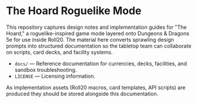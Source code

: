 # The Hoard Roguelike Mode

This repository captures design notes and implementation guides for "The Hoard," a roguelike-inspired game mode layered onto Dungeons & Dragons 5e for use inside Roll20. The material here converts sprawling design prompts into structured documentation so the tabletop team can collaborate on scripts, card decks, and facility systems.

* `docs/` — Reference documentation for currencies, decks, facilities, and sandbox troubleshooting.
* `LICENSE` — Licensing information.

As implementation assets (Roll20 macros, card templates, API scripts) are produced they should be stored alongside this documentation.
